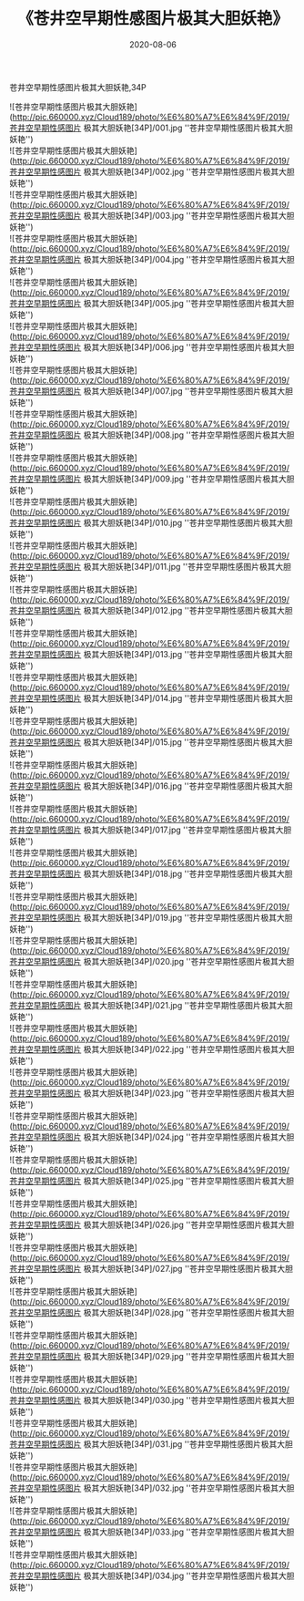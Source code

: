 ﻿---
layout: post
title:  《苍井空早期性感图片极其大胆妖艳》
date:   2020-08-06
img: http://pic.660000.xyz/Cloud189/photo/%E6%80%A7%E6%84%9F/2019/苍井空早期性感图片 极其大胆妖艳[34P]/000.jpg
categories: [美女, 性感, 泳衣]
---

苍井空早期性感图片极其大胆妖艳,34P

![苍井空早期性感图片极其大胆妖艳](http://pic.660000.xyz/Cloud189/photo/%E6%80%A7%E6%84%9F/2019/苍井空早期性感图片 极其大胆妖艳[34P]/001.jpg ''苍井空早期性感图片极其大胆妖艳'') <br>
![苍井空早期性感图片极其大胆妖艳](http://pic.660000.xyz/Cloud189/photo/%E6%80%A7%E6%84%9F/2019/苍井空早期性感图片 极其大胆妖艳[34P]/002.jpg ''苍井空早期性感图片极其大胆妖艳'') <br>
![苍井空早期性感图片极其大胆妖艳](http://pic.660000.xyz/Cloud189/photo/%E6%80%A7%E6%84%9F/2019/苍井空早期性感图片 极其大胆妖艳[34P]/003.jpg ''苍井空早期性感图片极其大胆妖艳'') <br>
![苍井空早期性感图片极其大胆妖艳](http://pic.660000.xyz/Cloud189/photo/%E6%80%A7%E6%84%9F/2019/苍井空早期性感图片 极其大胆妖艳[34P]/004.jpg ''苍井空早期性感图片极其大胆妖艳'') <br>
![苍井空早期性感图片极其大胆妖艳](http://pic.660000.xyz/Cloud189/photo/%E6%80%A7%E6%84%9F/2019/苍井空早期性感图片 极其大胆妖艳[34P]/005.jpg ''苍井空早期性感图片极其大胆妖艳'') <br>
![苍井空早期性感图片极其大胆妖艳](http://pic.660000.xyz/Cloud189/photo/%E6%80%A7%E6%84%9F/2019/苍井空早期性感图片 极其大胆妖艳[34P]/006.jpg ''苍井空早期性感图片极其大胆妖艳'') <br>
![苍井空早期性感图片极其大胆妖艳](http://pic.660000.xyz/Cloud189/photo/%E6%80%A7%E6%84%9F/2019/苍井空早期性感图片 极其大胆妖艳[34P]/007.jpg ''苍井空早期性感图片极其大胆妖艳'') <br>
![苍井空早期性感图片极其大胆妖艳](http://pic.660000.xyz/Cloud189/photo/%E6%80%A7%E6%84%9F/2019/苍井空早期性感图片 极其大胆妖艳[34P]/008.jpg ''苍井空早期性感图片极其大胆妖艳'') <br>
![苍井空早期性感图片极其大胆妖艳](http://pic.660000.xyz/Cloud189/photo/%E6%80%A7%E6%84%9F/2019/苍井空早期性感图片 极其大胆妖艳[34P]/009.jpg ''苍井空早期性感图片极其大胆妖艳'') <br>
![苍井空早期性感图片极其大胆妖艳](http://pic.660000.xyz/Cloud189/photo/%E6%80%A7%E6%84%9F/2019/苍井空早期性感图片 极其大胆妖艳[34P]/010.jpg ''苍井空早期性感图片极其大胆妖艳'') <br>
![苍井空早期性感图片极其大胆妖艳](http://pic.660000.xyz/Cloud189/photo/%E6%80%A7%E6%84%9F/2019/苍井空早期性感图片 极其大胆妖艳[34P]/011.jpg ''苍井空早期性感图片极其大胆妖艳'') <br>
![苍井空早期性感图片极其大胆妖艳](http://pic.660000.xyz/Cloud189/photo/%E6%80%A7%E6%84%9F/2019/苍井空早期性感图片 极其大胆妖艳[34P]/012.jpg ''苍井空早期性感图片极其大胆妖艳'') <br>
![苍井空早期性感图片极其大胆妖艳](http://pic.660000.xyz/Cloud189/photo/%E6%80%A7%E6%84%9F/2019/苍井空早期性感图片 极其大胆妖艳[34P]/013.jpg ''苍井空早期性感图片极其大胆妖艳'') <br>
![苍井空早期性感图片极其大胆妖艳](http://pic.660000.xyz/Cloud189/photo/%E6%80%A7%E6%84%9F/2019/苍井空早期性感图片 极其大胆妖艳[34P]/014.jpg ''苍井空早期性感图片极其大胆妖艳'') <br>
![苍井空早期性感图片极其大胆妖艳](http://pic.660000.xyz/Cloud189/photo/%E6%80%A7%E6%84%9F/2019/苍井空早期性感图片 极其大胆妖艳[34P]/015.jpg ''苍井空早期性感图片极其大胆妖艳'') <br>
![苍井空早期性感图片极其大胆妖艳](http://pic.660000.xyz/Cloud189/photo/%E6%80%A7%E6%84%9F/2019/苍井空早期性感图片 极其大胆妖艳[34P]/016.jpg ''苍井空早期性感图片极其大胆妖艳'') <br>
![苍井空早期性感图片极其大胆妖艳](http://pic.660000.xyz/Cloud189/photo/%E6%80%A7%E6%84%9F/2019/苍井空早期性感图片 极其大胆妖艳[34P]/017.jpg ''苍井空早期性感图片极其大胆妖艳'') <br>
![苍井空早期性感图片极其大胆妖艳](http://pic.660000.xyz/Cloud189/photo/%E6%80%A7%E6%84%9F/2019/苍井空早期性感图片 极其大胆妖艳[34P]/018.jpg ''苍井空早期性感图片极其大胆妖艳'') <br>
![苍井空早期性感图片极其大胆妖艳](http://pic.660000.xyz/Cloud189/photo/%E6%80%A7%E6%84%9F/2019/苍井空早期性感图片 极其大胆妖艳[34P]/019.jpg ''苍井空早期性感图片极其大胆妖艳'') <br>
![苍井空早期性感图片极其大胆妖艳](http://pic.660000.xyz/Cloud189/photo/%E6%80%A7%E6%84%9F/2019/苍井空早期性感图片 极其大胆妖艳[34P]/020.jpg ''苍井空早期性感图片极其大胆妖艳'') <br>
![苍井空早期性感图片极其大胆妖艳](http://pic.660000.xyz/Cloud189/photo/%E6%80%A7%E6%84%9F/2019/苍井空早期性感图片 极其大胆妖艳[34P]/021.jpg ''苍井空早期性感图片极其大胆妖艳'') <br>
![苍井空早期性感图片极其大胆妖艳](http://pic.660000.xyz/Cloud189/photo/%E6%80%A7%E6%84%9F/2019/苍井空早期性感图片 极其大胆妖艳[34P]/022.jpg ''苍井空早期性感图片极其大胆妖艳'') <br>
![苍井空早期性感图片极其大胆妖艳](http://pic.660000.xyz/Cloud189/photo/%E6%80%A7%E6%84%9F/2019/苍井空早期性感图片 极其大胆妖艳[34P]/023.jpg ''苍井空早期性感图片极其大胆妖艳'') <br>
![苍井空早期性感图片极其大胆妖艳](http://pic.660000.xyz/Cloud189/photo/%E6%80%A7%E6%84%9F/2019/苍井空早期性感图片 极其大胆妖艳[34P]/024.jpg ''苍井空早期性感图片极其大胆妖艳'') <br>
![苍井空早期性感图片极其大胆妖艳](http://pic.660000.xyz/Cloud189/photo/%E6%80%A7%E6%84%9F/2019/苍井空早期性感图片 极其大胆妖艳[34P]/025.jpg ''苍井空早期性感图片极其大胆妖艳'') <br>
![苍井空早期性感图片极其大胆妖艳](http://pic.660000.xyz/Cloud189/photo/%E6%80%A7%E6%84%9F/2019/苍井空早期性感图片 极其大胆妖艳[34P]/026.jpg ''苍井空早期性感图片极其大胆妖艳'') <br>
![苍井空早期性感图片极其大胆妖艳](http://pic.660000.xyz/Cloud189/photo/%E6%80%A7%E6%84%9F/2019/苍井空早期性感图片 极其大胆妖艳[34P]/027.jpg ''苍井空早期性感图片极其大胆妖艳'') <br>
![苍井空早期性感图片极其大胆妖艳](http://pic.660000.xyz/Cloud189/photo/%E6%80%A7%E6%84%9F/2019/苍井空早期性感图片 极其大胆妖艳[34P]/028.jpg ''苍井空早期性感图片极其大胆妖艳'') <br>
![苍井空早期性感图片极其大胆妖艳](http://pic.660000.xyz/Cloud189/photo/%E6%80%A7%E6%84%9F/2019/苍井空早期性感图片 极其大胆妖艳[34P]/029.jpg ''苍井空早期性感图片极其大胆妖艳'') <br>
![苍井空早期性感图片极其大胆妖艳](http://pic.660000.xyz/Cloud189/photo/%E6%80%A7%E6%84%9F/2019/苍井空早期性感图片 极其大胆妖艳[34P]/030.jpg ''苍井空早期性感图片极其大胆妖艳'') <br>
![苍井空早期性感图片极其大胆妖艳](http://pic.660000.xyz/Cloud189/photo/%E6%80%A7%E6%84%9F/2019/苍井空早期性感图片 极其大胆妖艳[34P]/031.jpg ''苍井空早期性感图片极其大胆妖艳'') <br>
![苍井空早期性感图片极其大胆妖艳](http://pic.660000.xyz/Cloud189/photo/%E6%80%A7%E6%84%9F/2019/苍井空早期性感图片 极其大胆妖艳[34P]/032.jpg ''苍井空早期性感图片极其大胆妖艳'') <br>
![苍井空早期性感图片极其大胆妖艳](http://pic.660000.xyz/Cloud189/photo/%E6%80%A7%E6%84%9F/2019/苍井空早期性感图片 极其大胆妖艳[34P]/033.jpg ''苍井空早期性感图片极其大胆妖艳'') <br>
![苍井空早期性感图片极其大胆妖艳](http://pic.660000.xyz/Cloud189/photo/%E6%80%A7%E6%84%9F/2019/苍井空早期性感图片 极其大胆妖艳[34P]/034.jpg ''苍井空早期性感图片极其大胆妖艳'') <br>
